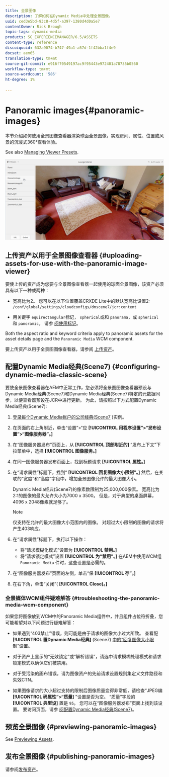 ```yaml
---
title: 全景图像
description: 了解如何在Dynamic Media中处理全景图像。
uuid: ced3e5bd-93c8-4d5f-a397-1380d4d0a5e7
contentOwner: Rick Brough
topic-tags: dynamic-media
products: SG_EXPERIENCEMANAGER/6.5/ASSETS
content-type: reference
discoiquuid: 632a9074-b747-49a1-a57d-1f42bba1f4e9
docset: aem65
translation-type: tm+mt
source-git-commit: e916f70549197ac9f95443e972401a78735b0560
workflow-type: tm+mt
source-wordcount: '586'
ht-degree: 1%

---
```



# Panoramic images{#panoramic-images}

本节介绍如何使用全景图像查看器渲染球面全景图像，实现房间、属性、位置或风景的沉浸式360°查看体验。

See also [Managing Viewer Presets](/help/assets/managing-viewer-presets.md).

![panoramic-image2](assets/panoramic-image2.png)

## 上传资产以用于全景图像查看器 {#uploading-assets-for-use-with-the-panoramic-image-viewer}

要使上传的资产成为您要与全景图像查看器一起使用的球面全景图像，该资产必须具有以下一种或两种：

* 宽高比为2。
您可以在以下位置覆盖CRXDE Lite中的默认宽高比设置2:
   `/conf/global/settings/cloudconfigs/dmscene7/jcr:content`

* 用关键字 `equirectangular`标记， `spherical`或和 `panorama`，或 `spherical` 和 `panoramic`。 请参 [阅使用标记](/help/sites-authoring/tags.md)。

Both the aspect ratio and keyword criteria apply to panoramic assets for the asset details page and the `Panoramic Media` WCM component.

要上传资产以用于全景图图像查看器，请参阅 [上传资产](/help/assets/managing-assets-touch-ui.md#uploading-assets)。

## 配置Dynamic Media经典(Scene7) {#configuring-dynamic-media-classic-scene}

要使全景图像查看器在AEM中正常工作，您必须将全景图图像查看器预设与Dynamic Media经典(Scene7)和Dynamic Media经典(Scene7)特定的元数据同步，以便查看器预设在JCR中进行更新。 为此，请按照以下方式配置Dynamic Media经典(Scene7):

1. [登录每个Dynamic Media帐户的公司经典(Scene7](https://www.adobe.com/marketing-cloud/experience-manager/scene7-login.html) )实例。

1. 在页面的右上角附近，单击“设置”>“应 **[!UICONTROL 用程序设置”>“发布设置”>“图像服务器”。]**
1. 在“图像服务器发布”页面上，从 **[!UICONTROL 顶部附近的]** “发布上下文”下拉菜单中，选择 **[!UICONTROL 图像服务。]**

1. 在同一图像服务器发布页面上，找到标题请求 **[!UICONTROL 属性。]**
1. 在“请求属性”标题下，找到“ **[!UICONTROL 回复图像大小限制”。]** 然后，在关联的“宽度”和“高度”字段中，增加全景图像允许的最大图像大小。

   Dynamic Media经典(Scene7)的像素数限制为25,000,000像素。 宽高比为2:1的图像的最大允许大小为7000 x 3500。 但是，对于典型的桌面屏幕，4096 x 2048像素就足够了。

   >[!NOTE]
   >
   >仅支持在允许的最大图像大小范围内的图像。 对超过大小限制的图像的请求将产生403响应。

1. 在“请求属性”标题下，执行以下操作：

   * 将“请求模糊化模式”设置为 **[!UICONTROL 禁用。]**
   * 将“请求锁定模式”设置 **[!UICONTROL 为“禁用”。]**
   在AEM中使用WCM组 `Panoramic Media` 件时，这些设置是必需的。

1. 在“图像服务器发布”页面的左侧，单击“保 **[!UICONTROL 存”。]**

1. 在右下角，单击“关闭”( **[!UICONTROL Close)。]**

### 全景媒体WCM组件疑难解答 {#troubleshooting-the-panoramic-media-wcm-component}

如果您将图像放到WCM中的Panoramic Media组件中，并且组件占位符折叠，您可能希望对以下问题进行疑难解答：

* 如果遇到“403禁止”错误，则可能是由于请求的图像大小过大所致。 查看配 **[!UICONTROL 置Dynamic Media经典]** (Scene7) [中的“回复图像大小限制”设置](/help/assets/panoramic-images.md#configuring%20dynamic%20media%20classic%20(scene7))。

* 对于资产上显示的“无效锁定”或“解析错误”，请选中请求模糊处理模式和请求锁定模式以确保它们被禁用。
* 对于受污染的画布错误，请为图像资产的先前请求设置规则集定义文件路径和失效CTN。
* 如果图像请求的大小超过支持的限制后图像质量变得非常低，请检查“JPEG编 **[!UICONTROL 码属性”>“质量]** ”设置是否为空。 “质量”字段的 **[!UICONTROL 典型设]** 置是 `95`。 您可以在“图像服务器发布”页面上找到该设置。 要访问页面，请参 [阅配置Dynamic Media经典(Scene7)](/help/assets/panoramic-images.md#configuring%20dynamic%20media%20classic%20(scene7))。

## 预览全景图像 {#previewing-panoramic-images}

See [Previewing Assets](/help/assets/previewing-assets.md).

## 发布全景图像 {#publishing-panoramic-images}

请参阅[发布资产](/help/assets/publishing-dynamicmedia-assets.md)。
